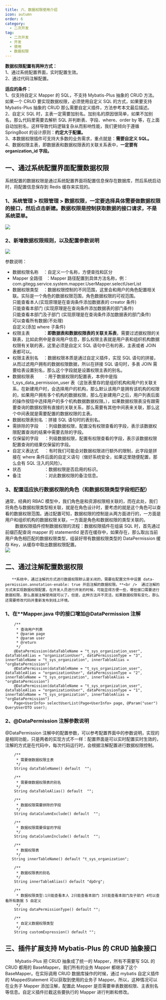 ```yaml
---
title: 六、数据权限使用介绍
icon: autumn
order: 6
category:
  - 二次开发
tag:
  - 二次开发
  - 开发
  - 使用
  - 数据权限
---
```


**数据权限配置有两种方式：**<br />1、通过系统配置界面，实时配置生效。<br />2、通过代码注解配置。

**适应的条件：**<br />1、仅支持自定义 Mapper 的 SQL，不支持 Mybatis-Plus 抽象的 CRUD 方法。如果一个 CRUD 要实现数据权限，必须使用自定义 SQL 的方式，如果要支持 Mybatis-Plus 抽象的 CRUD 那么需要自定义插件，方法参考本文最后描述。<br />2、自定义 SQL 时，主表一定需要加别名。加别名的原因很简单，如果不加别名，那么代码里需要去解析 SQL 并判断表、字段、where、order by 等，在上面自动加别名，这样导致代码逻辑复杂从而影响性能，我们更倾向于遵循 SpringBoot 的设计原则：**约定大于配置。**<br />3、本数据权限插件可支持大多数的业务需求，重点就是：**需要自定义 SQL。**<br />4、数据权限主表，即数据表和数据权限表的关联关系表中，**一定要有 organization_id 字段。**
<a name="0bdd298e"></a>

## 一、通过系统配置界面配置数据权限

系统配置的数据权限是通过系统配置界面将配置信息保存在数据库，然后系统启动时，将配置信息保存到 Redis 缓存来实现的。

<a name="57f48831"></a>

### 1、系统管理 > 权限管理 > 数据权限，一定要选择具体需要做数据权限的接口，然后点击新建。数据权限是控制获取数据的接口请求，不是系统菜单。

![](https://cdn.gitegg.com/cloud/docs/images/20221017224713.png#id=woKL4&originHeight=588&originWidth=1240&originalType=binary&ratio=1&rotation=0&showTitle=false&status=done&style=none&title=)

<a name="f165f855"></a>

### 2、新增数据权限规则，以及配置参数说明

![](https://cdn.gitegg.com/cloud/docs/images/20221017224730.png#id=kvw7I&originHeight=699&originWidth=1240&originalType=binary&ratio=1&rotation=0&showTitle=false&status=done&style=none&title=)

参数说明：

- 数据权限名称    ：自定义一个名称，方便查找和区分
- Mapper 全路径   ：Mapper 路径配置到具体方法名称，例：com.gitegg.service.system.mapper.UserMapper.selectUserList
- 数据权限类型    ：数据权限控制的不同范围，这里会和用户的角色配置相关联。实际是一个角色的数据权限范围，角色数据权限的可视范围。<br />只能查看本人(实现原理是在查询条件添加数据表的 creator 条件)<br />只能查看本部门 (实现原理是在查询条件添加数据表的部门条件)<br />只能查看本部门及子部门 (实现原理是在查询条件添加数据表的部门条件)<br />可以查看所有数据(不处理)<br />自定义(添加 where 子条件)
- 权限主表           ：**即数据表和数据权限表的关联关系表**，需要过滤据权限的关联表，比如此例中是查询用户信息，那么权限主表就是用户表和组织机构数据权限有关联的表，这里必须是自定义 SQL 语句中已有的表，主表或者 JOIN 表都可以。
- 权限主表别名    ：数据权限本质是通过自定义插件，实现 SQL 语句的拼接，从而过滤用户拥有的数据权限数据，所以在拼接 SQL 语句时，多表 JOIN 需要给表设置别名，那么这个字段就是设置权限主表的别名。
- 数据权限表        ：用于数据权限的配置表，本例中是指 t_sys_data_permission_user 表（这张表里存的是组织机构和用户的关联关系，在新建用户时，会选择用户的机构，那么默认该用户是拥有该机构的权限的，如果用户拥有多个机构的数据权限，那么在新建用户之后，用户列表后面的操作按钮中选择用户的多个机构数据数据权限。），如果数据权限表没有跟需要查询的数据权限有直接的关联关系，那么需要有其他中间表来关联，那么这个中间表就是需要配置的数据权限的主表。
- 数据权限表别名 ：拼接 SQL 语句时的表别名。
- 需排除的字段     ：列级数据权限，配置没有权限查看的字段，表示该数据权限配置查询的结果中需要去除的字段。
- 仅保留的字段     ：列级数据权限，配置有权限查看的字段，表示该数据权限配置查询的结果仅保留的字段。
- 自定义表达式     ：有时我们可能会对数据权限进行额外的限制，此字段是拼接在 where 条件后面的自定义语句（做好系统安全，如果这里随便配置，那么会有 SQL 注入的风险）。
- 状态                   ：数据权限是否启用的标识。
- 备注                   ：对此数据权限的备注信息。

<a name="1cd79617"></a>

### 3、配置适应执行数据权限的角色（和数据权限类型字段相匹配）

通常，经典的 RBAC 模型中，我们角色是和资源权限相关联的，而在此处，我们将角色与数据权限类型相关联，就是在角色设计时，要考虑的就是这个角色可以查看的数据权限范围。通过配置可知，数据权限的控制是从两方面进行的，一方面是用户和组织机构的数据权限关联，一方面是角色和数据权限的类型关联的。<br />   数据权限插件控制数据权限的流程：数据权限插件在组装 SQL 时，首先通过前缀匹配查询 mapper 的 statementId 是否在缓存中，如果存在，那么取出当前用户角色相匹配的数据权限类型，组装好带有数据权限类型的 DataPermission 缓存 Key，从缓存中取出数据权限配置。<br />![](https://cdn.gitegg.com/cloud/docs/images/20221017224746.png#id=LxoNy&originHeight=557&originWidth=806&originalType=binary&ratio=1&rotation=0&showTitle=false&status=done&style=none&title=)

<a name="7b428618"></a>

## 二、通过注解配置数据权限

       **系统中，通过注解的方式进行数据权限默认是关闭的，需要在配置文件中设置 data-permission.annotation-enable: true 开启注解的数据权限。**<br />  通过注解的方式来实现数据权限配置，在开发人员进行开发的时候，可能显得方便一些，哪些接口需要进行数据权限，那么直接注解使用就可以了。但是，此种方法并不灵活，如果数据权限有变化，那么还需要修改代码并重新发布到线上环境。

<a name="a9d32af5"></a>

### 1、在\*\*Mapper.java 中的接口增加@DataPermission 注解

```
    /**
     * 查询用户列表
     * @param page
     * @param user
     * @return
     */
    @DataPermission(dataTableName = "t_sys_organization_user", dataTableAlias = "organizationUser", dataPermissionType = "3", innerTableName = "t_sys_organization", innerTableAlias = "orgDataPermission")
    @DataPermission(dataTableName = "t_sys_organization_user", dataTableAlias = "organizationUser", dataPermissionType = "2", innerTableName = "t_sys_organization", innerTableAlias = "orgDataPermission")
    @DataPermission(dataTableName = "t_sys_organization_user", dataTableAlias = "organizationUser", dataPermissionType = "1", innerTableName = "t_sys_organization", innerTableAlias = "orgDataPermission")
    Page<UserInfo> selectUserList(Page<UserInfo> page, @Param("user") QueryUserDTO user);
```

<a name="096b6dd8"></a>

### 2、@DataPermission 注解参数说明

@DataPermission 注解中的配置参数，可以参考配置界面中的参数说明，实现的是相同功能，只是两者的实现方式不一样：配置界面是可以实时配置实时生效的，注解的方式是在代码中，每次代码运行时，会根据注解配置进行数据权限控制。

```
    /**
     * 需要做数据权限主表
     */
    String dataTableName() default  "";

    /**
     * 需要做数据权限表的别名
     */
    String dataTableAlias() default  "";

    /**
     * 数据权限需要排除的字段
     */
    String dataColumnExclude() default  "";

    /**
     * 数据权限需要保留的字段
     */
    String dataColumnInclude() default  "";

    /**
     * 数据权限表
     */
   String innerTableName() default "t_sys_organization";

    /**
     * 数据权限表的别名
     */
    String innerTableAlias() default "dpOrg";

    /**
     * 数据权限类型:1只能查看本人 2只能查看本部门 3只能查看本部门及子部门 4可以查看所有数据 5 自定义
     */
    String dataPermissionType() default "";

    /**
     * 自定义数据权限类型
     */
    String customExpression() default "";
```

## 三、插件扩展支持 Mybatis-Plus 的 CRUD 抽象接口

&emsp;&emsp; Mybatis-Plus 把 CRUD 抽象成了统一的 Mapper，所有不需要写 SQL 的 CRUD 都用的 BaseMapper。我们所有的业务 Mapper 都继承了这个 BaseMapper。在实际调用 CRUD 数据库操作的时候，通过 mybatis 自定义插件的 MappedStatement 可以获取到使用的业务子 Mapper。所以，这种情况可以在业务子 Mapper 添加注解，配置此 Mapper 是否需要单表数据权限、主表别名等信息。自定义插件拦截这些要执行的 Mapper 进行判断和修改。
